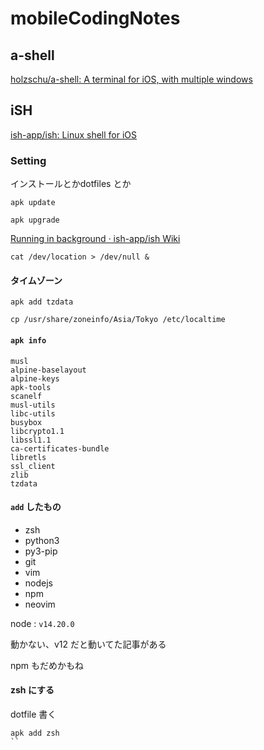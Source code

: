 # mobileCodingNotes

## a-shell

[holzschu/a-shell: A terminal for iOS, with multiple windows](https://github.com/holzschu/a-shell)



## iSH

[ish-app/ish: Linux shell for iOS](https://github.com/ish-app/ish)

### Setting

インストールとかdotfiles とか

```
apk update
```

```
apk upgrade
```

[Running in background · ish-app/ish Wiki](https://github.com/ish-app/ish/wiki/Running-in-background)

```
cat /dev/location > /dev/null &
```


#### タイムゾーン

```
apk add tzdata
```


```
cp /usr/share/zoneinfo/Asia/Tokyo /etc/localtime
```

#### `apk info`

```
musl
alpine-baselayout
alpine-keys
apk-tools
scanelf
musl-utils
libc-utils
busybox
libcrypto1.1
libssl1.1
ca-certificates-bundle
libretls
ssl_client
zlib
tzdata
```

#### `add` したもの

- zsh
- python3
- py3-pip
- git
- vim
- nodejs
- npm
- neovim


node : `v14.20.0` 

動かない、v12 だと動いてた記事がある

npm もだめかもね

#### zsh にする

dotfile 書く

```
apk add zsh
``

